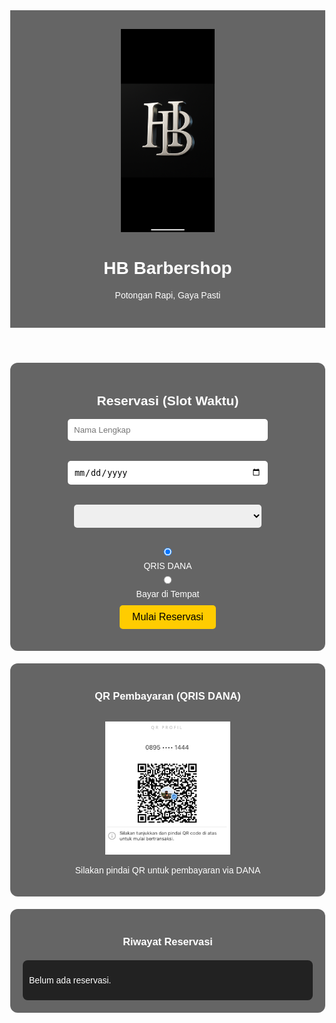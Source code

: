 <!DOCTYPE html>
<html lang="id">
<head>
  <meta charset="UTF-8" />
  <meta name="viewport" content="width=device-width, initial-scale=1.0"/>
  <title>HB Barbershop</title>
  <style>
    body {
      margin: 0;
      font-family: Arial, sans-serif;
      background: url('IMG_2174.png') no-repeat center center/cover;
      color: white;
      text-align: center;
    }
    header {
      padding: 30px;
      background-color: rgba(0, 0, 0, 0.6);
    }
    header img {
      width: 150px;
    }
    .content {
      background-color: rgba(0, 0, 0, 0.6);
      padding: 20px;
      margin: 20px auto;
      max-width: 600px;
      border-radius: 12px;
    }
    .countdown {
      font-size: 24px;
      margin-top: 15px;
      color: #ffcc00;
    }
    .history {
      background-color: #222;
      margin-top: 20px;
      padding: 10px;
      border-radius: 8px;
      font-size: 14px;
      max-height: 200px;
      overflow-y: auto;
      text-align: left;
    }
    button {
      background: #ffcc00;
      border: none;
      padding: 10px 20px;
      font-size: 16px;
      margin-top: 10px;
      cursor: pointer;
      border-radius: 5px;
    }
    input, select {
      padding: 10px;
      margin: 8px 0;
      width: 90%;
      max-width: 300px;
      border-radius: 5px;
      border: none;
      display: block;
      margin-left: auto;
      margin-right: auto;
      color: black;
    }
    label {
      color: white;
    }
    .qr-image {
      width: 200px;
      margin-top: 15px;
    }
  </style>
</head>
<body>
  <header>
    <img src="IMG_2174.png" alt="HB Logo" />
    <h1>HB Barbershop</h1>
    <p>Potongan Rapi, Gaya Pasti</p>
  </header>

  <div class="content">
    <h2>Reservasi (Slot Waktu)</h2>
    <form id="bookingForm">
      <input type="text" id="nama" placeholder="Nama Lengkap" required /><br />
      <input type="date" id="tanggal" required /><br />
      <select id="slotWaktu" required></select><br />
      <label><input type="radio" name="metode" value="QRIS DANA" checked /> QRIS DANA</label>
      <label><input type="radio" name="metode" value="Bayar di Tempat" /> Bayar di Tempat</label><br/>
      <button type="submit">Mulai Reservasi</button>
    </form>
    <div class="countdown" id="timer"></div>
  </div>

  <div class="content">
    <h3>QR Pembayaran (QRIS DANA)</h3>
    <img src="IMG_2176.jpeg" alt="QR Dana" class="qr-image" />
    <p>Silakan pindai QR untuk pembayaran via DANA</p>
  </div>

  <div class="content">
    <h3>Riwayat Reservasi</h3>
    <div class="history" id="historyBox">
      <p>Belum ada reservasi.</p>
    </div>
  </div>

  <script type="module">
    import { initializeApp } from "https://www.gstatic.com/firebasejs/11.9.1/firebase-app.js";
    import { getAnalytics } from "https://www.gstatic.com/firebasejs/11.9.1/firebase-analytics.js";
    import {
      getDatabase,
      ref,
      set,
      get,
      onValue
    } from "https://www.gstatic.com/firebasejs/11.9.1/firebase-database.js";

    const firebaseConfig = {
      apiKey: "AIzaSyCfpoT8OIhOmPgM14wmVEWBNNw5Odmstzs",
      authDomain: "hb-barbershop-f37b7.firebaseapp.com",
      projectId: "hb-barbershop-f37b7",
      storageBucket: "hb-barbershop-f37b7.appspot.com",
      messagingSenderId: "497791870137",
      appId: "1:497791870137:web:c17ab29689f65c2baee768",
      measurementId: "G-LK5MM0LHC0"
    };

    const app = initializeApp(firebaseConfig);
    const analytics = getAnalytics(app);
    const db = getDatabase(app);

    const slotList = [
      "10:00 - 12:00",
      "12:00 - 13:00",
      "13:00 - 14:00",
      "14:00 - 15:00",
      "15:00 - 16:00",
      "16:00 - 17:00",
      "17:00 - 18:00",
      "19:00 - 20:00",
      "20:00 - 21:00",
      "21:00 - 22:00"
    ];

    const slotSelect = document.getElementById("slotWaktu");
    const form = document.getElementById("bookingForm");
    const timerEl = document.getElementById("timer");
    const riwayatBox = document.getElementById("historyBox");
    const tglEl = document.getElementById("tanggal");

    // Isi tanggal hari ini
    const today = new Date().toISOString().split("T")[0];
    tglEl.value = today;

    function updateSlotOptions() {
      const selectedDate = tglEl.value;
      slotSelect.innerHTML = "";
      slotList.forEach(slot => {
        const key = `${selectedDate}_${slot.replace(/[^0-9]/g, '')}`;
        const slotRef = ref(db, 'reservasi/' + key);
        get(slotRef).then(snapshot => {
          const option = document.createElement("option");
          option.value = slot;
          if (snapshot.exists()) {
            option.textContent = `${slot} (TERISI)`;
            option.disabled = true;
          } else {
            option.textContent = slot;
          }
          slotSelect.appendChild(option);
        });
      });
    }

    tglEl.addEventListener('change', updateSlotOptions);

    function tampilkanRiwayat() {
      const reservasiRef = ref(db, 'reservasi');
      onValue(reservasiRef, (snapshot) => {
        const data = snapshot.val();
        if (!data) {
          riwayatBox.innerHTML = "<p>Belum ada reservasi.</p>";
          return;
        }
        riwayatBox.innerHTML = "";
        Object.values(data).forEach(r => {
          const jamAkhir = new Date(r.berakhir).toLocaleTimeString("id-ID", {hour: '2-digit', minute: '2-digit'});
          riwayatBox.innerHTML += `<p>✅ <strong>${r.nama}</strong> – ${r.tanggal} jam ${r.slot} – <em>${r.metode}</em> (berakhir ${jamAkhir})</p>`;
        });
      });
    }

    function mulaiTimer(endTime) {
      clearInterval(window.timerInterval);
      function update() {
        const now = new Date().getTime();
        const diff = endTime - now;
        if (diff <= 0) {
          timerEl.textContent = "Waktu habis!";
          clearInterval(window.timerInterval);
        } else {
          const m = Math.floor(diff / 60000);
          const s = Math.floor((diff % 60000) / 1000);
          timerEl.textContent = `Waktu tersisa: ${m}m ${s < 10 ? '0' : ''}${s}s`;
        }
      }
      update();
      window.timerInterval = setInterval(update, 1000);
    }

    form.addEventListener("submit", function(e) {
      e.preventDefault();
      const nama = document.getElementById("nama").value.trim();
      const tanggal = tglEl.value;
      const slot = slotSelect.value;
      const metode = document.querySelector('input[name="metode"]:checked').value;

      if (!nama || !tanggal || !slot) {
        alert("Lengkapi semua data.");
        return;
      }

      const now = new Date();
      const waktuSelesai = new Date(now.getTime() + 60 * 60 * 1000);
      const jamSelesai = waktuSelesai.toISOString();
      const key = `${tanggal}_${slot.replace(/[^0-9]/g, '')}`;

      set(ref(db, 'reservasi/' + key), {
        nama,
        tanggal,
        slot,
        metode,
        berakhir: jamSelesai
      }).then(() => {
        mulaiTimer(waktuSelesai.getTime());
        updateSlotOptions();
        tampilkanRiwayat();

        const waMsg = `Halo HB Barbershop,%0ASaya *${nama}* ingin reservasi:%0A📅 Tanggal: ${tanggal}%0A⏰ Jam: ${slot}%0A💳 Metode: ${metode}%0A⏳ Berlaku hingga *${waktuSelesai.toLocaleTimeString('id-ID', {hour: '2-digit', minute: '2-digit'})}*%0A*Jika capster belum membalas dalam 10 menit, berarti masih antrian 🙏*`;
        const waUrl = `https://wa.me/6289518371444?text=${waMsg}`;
        window.open(waUrl, '_blank');
      });
    });

    updateSlotOptions();
    tampilkanRiwayat();
  </script>
</body>
</html>
